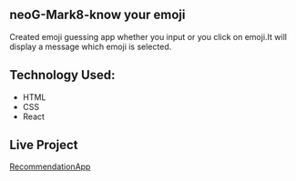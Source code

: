 ## neoG-Mark8-know your emoji   
Created emoji guessing app whether you input or you click on emoji.It will display a message which emoji is selected.

## Technology Used:
* HTML
* CSS
* React


## Live Project
[RecommendationApp](https://em8r6s.csb.app/)